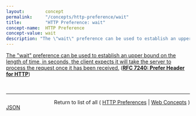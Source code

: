 ```yaml
---
layout:        concept
permalink:     "/concepts/http-preference/wait"
title:         "HTTP Preference: wait"
concept-name:  HTTP Preference
concept-value: wait
description: "The \"wait\" preference can be used to establish an upper bound on the length of time, in seconds, the client expects it will take the server to process the request once it has been received."
---
```


[The "wait" preference can be used to establish an upper bound on the length of time, in seconds, the client expects it will take the server to process the request once it has been received.](https://datatracker.ietf.org/doc/html/rfc7240#section-4.3 "Read documentation for HTTP Preference &#34;wait&#34;") (**[RFC 7240: Prefer Header for HTTP](/specs/IETF/RFC/7240 "This specification defines an HTTP header field that can be used by a client to request that certain behaviors be employed by a server while processing a request.")**)

<br/>
<hr/>

<p style="float : left"><a href="./wait.json" title="JSON representing this particular Web Concept value">JSON</a></p>
<p style="text-align: right">Return to list of all ( <a href="../http-preference/">HTTP Preferences</a> | <a href="../">Web Concepts</a> )</p>
